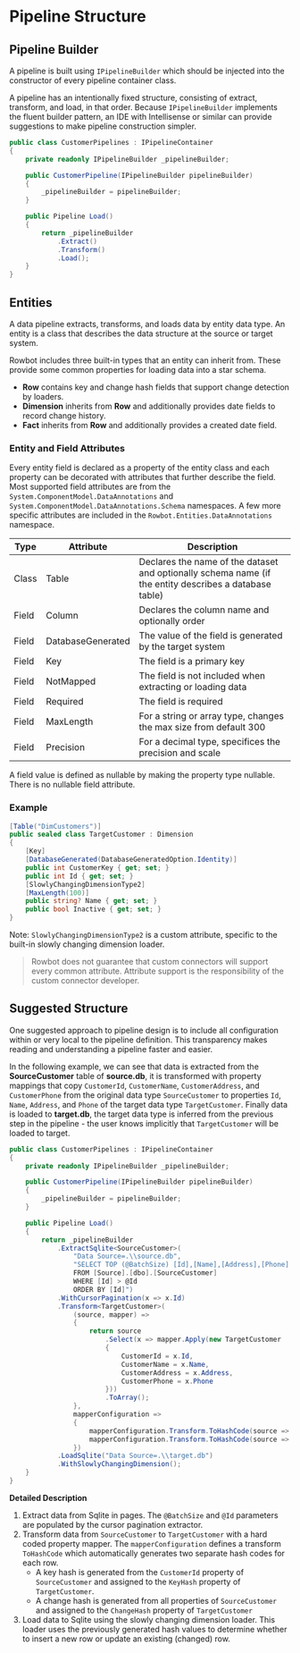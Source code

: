 # Pipeline Structure

## Pipeline Builder
A pipeline is built using `IPipelineBuilder` which should be injected into the constructor of every pipeline container class.

A pipeline has an intentionally fixed structure, consisting of extract, transform, and load, in that order. Because `IPipelineBuilder` implements the fluent builder pattern, an IDE with Intellisense or similar can provide suggestions to make pipeline construction simpler.

```csharp
public class CustomerPipelines : IPipelineContainer
{
    private readonly IPipelineBuilder _pipelineBuilder;

    public CustomerPipeline(IPipelineBuilder pipelineBuilder)
    {
        _pipelineBuilder = pipelineBuilder;
    }

    public Pipeline Load()
    {
        return _pipelineBuilder
            .Extract()
            .Transform()
            .Load();
    }
}
```

## Entities
A data pipeline extracts, transforms, and loads data by entity data type. An entity is a class that describes the data structure at the source or target system.

Rowbot includes three built-in types that an entity can inherit from. These provide some common properties for loading data into a star schema.

- **Row** contains key and change hash fields that support change detection by loaders.
- **Dimension** inherits from **Row** and additionally provides date fields to record change history.
- **Fact** inherits from **Row** and additionally provides a created date field.

### Entity and Field Attributes

Every entity field is declared as a property of the entity class and each property can be decorated with attributes that further describe the field. Most supported field attributes are from the `System.ComponentModel.DataAnnotations` and `System.ComponentModel.DataAnnotations.Schema` namespaces. A few more specific attributes are included in the `Rowbot.Entities.DataAnnotations` namespace.

| Type | Attribute | Description |
|---|---|---|
| Class | Table | Declares the name of the dataset and optionally schema name (if the entity describes a database table) |
| Field | Column | Declares the column name and optionally order |
| Field | DatabaseGenerated | The value of the field is generated by the target system |
| Field | Key | The field is a primary key |
| Field | NotMapped | The field is not included when extracting or loading data |
| Field | Required | The field is required |
| Field | MaxLength | For a string or array type, changes the max size from default 300|
| Field | Precision | For a decimal type, specifices the precision and scale |

A field value is defined as nullable by making the property type nullable. There is no nullable field attribute.

### Example

```csharp
[Table("DimCustomers")]
public sealed class TargetCustomer : Dimension
{
    [Key]
    [DatabaseGenerated(DatabaseGeneratedOption.Identity)]
    public int CustomerKey { get; set; }
    public int Id { get; set; }
    [SlowlyChangingDimensionType2]
    [MaxLength(100)]
    public string? Name { get; set; }
    public bool Inactive { get; set; }
}
```

Note: `SlowlyChangingDimensionType2` is a custom attribute, specific to the built-in slowly changing dimension loader.

> Rowbot does not guarantee that custom connectors will support every common attribute. Attribute support is the responsibility of the custom connector developer.

## Suggested Structure
One suggested approach to pipeline design is to include all configuration within or very local to the pipeline definition. This transparency makes reading and understanding a pipeline faster and easier.

In the following example, we can see that data is extracted from the **SourceCustomer** table of **source.db**, it is transformed with property mappings that copy `CustomerId`, `CustomerName`, `CustomerAddress`, and `CustomerPhone` from the original data type `SourceCustomer` to properties `Id`, `Name`, `Address`, and `Phone` of the target data type `TargetCustomer`. Finally data is loaded to **target.db**, the target data type is inferred from the previous step in the pipeline - the user knows implicitly that `TargetCustomer` will be loaded to target.

```csharp
public class CustomerPipelines : IPipelineContainer
{
    private readonly IPipelineBuilder _pipelineBuilder;

    public CustomerPipeline(IPipelineBuilder pipelineBuilder)
    {
        _pipelineBuilder = pipelineBuilder;
    }

    public Pipeline Load()
    {
        return _pipelineBuilder
            .ExtractSqlite<SourceCustomer>(
                "Data Source=.\\source.db",
                "SELECT TOP (@BatchSize) [Id],[Name],[Address],[Phone] 
                FROM [Source].[dbo].[SourceCustomer] 
                WHERE [Id] > @Id 
                ORDER BY [Id]")
            .WithCursorPagination(x => x.Id)
            .Transform<TargetCustomer>(
                (source, mapper) =>
                {
                    return source
                        .Select(x => mapper.Apply(new TargetCustomer
                        {
                            CustomerId = x.Id,
                            CustomerName = x.Name,
                            CustomerAddress = x.Address,
                            CustomerPhone = x.Phone
                        }))
                        .ToArray();
                },
                mapperConfiguration =>
                {
                    mapperConfiguration.Transform.ToHashCode(source => source.Include(x => x.CustomerId), target => target.KeyHash);
                    mapperConfiguration.Transform.ToHashCode(source => source.All(), target => target.ChangeHash);
                })
            .LoadSqlite("Data Source=.\\target.db")
            .WithSlowlyChangingDimension();
    }
}
```

**Detailed Description**

1. Extract data from Sqlite in pages. The `@BatchSize` and `@Id` parameters are populated by the cursor pagination extractor.
2. Transform data from `SourceCustomer` to `TargetCustomer` with a hard coded property mapper. The `mapperConfiguration` defines a transform `ToHashCode` which automatically generates two separate hash codes for each row. 
    - A key hash is generated from the `CustomerId` property of `SourceCustomer` and assigned to the `KeyHash` property of `TargetCustomer`.
    - A change hash is generated from all properties of `SourceCustomer` and assigned to the `ChangeHash` property of `TargetCustomer`
3. Load data to Sqlite using the slowly changing dimension loader. This loader uses the previously generated hash values to determine whether to insert a new row or update an existing (changed) row.